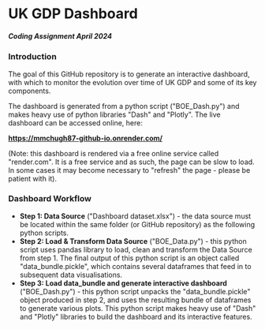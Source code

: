 # UK GDP Dashboard
##### Coding Assignment April 2024

### Introduction
The goal of this GitHub repository is to generate an interactive dashboard, with which to monitor the evolution over time of UK GDP and some of its key components.

The dashboard is generated from a python script ("BOE_Dash.py") and makes heavy use of python libraries "Dash" and "Plotly".
The live dashboard can be accessed online, here:

**https://mmchugh87-github-io.onrender.com/**

(Note: this dashboard is rendered via a free online service called "render.com". It is a free service and as such, the page can be slow to load. In some cases it may become necessary to "refresh" the page - please be patient with it).

### Dashboard Workflow

* **Step 1: Data Source** ("Dashboard dataset.xlsx") - the data source must be located within the same folder (or GitHub repository) as the following python scripts.
* **Step 2: Load & Transform Data Source** ("BOE_Data.py") - this python script uses pandas library to load, clean and transform the Data Source from step 1. The final output of this python script is an object called "data_bundle.pickle", which contains several dataframes that feed in to subsequent data visualisations.
* **Step 3: Load data_bundle and generate interactive dashboard** ("BOE_Dash.py") - this python script unpacks the "data_bundle.pickle" object produced in step 2, and uses the resulting bundle of dataframes to generate various plots. This python script makes heavy use of "Dash" and "Plotly" libraries to build the dashboard and its interactive features.
